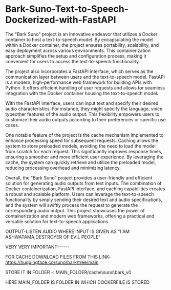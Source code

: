 # Bark-Suno-Text-to-Speech-Dockerized-with-FastAPI

The "Bark Suno" project is an innovative endeavor that utilizes a Docker container to host a text-to-speech model. By encapsulating the model within a Docker container, the project ensures portability, scalability, and easy deployment across various environments. This containerization approach simplifies the setup and configuration process, making it convenient for users to access the text-to-speech functionality.

The project also incorporates a FastAPI interface, which serves as the communication layer between users and the text-to-speech model. FastAPI is a modern, high-performance web framework for building APIs with Python. It offers efficient handling of user requests and allows for seamless integration with the Docker container housing the text-to-speech model.

With the FastAPI interface, users can input text and specify their desired audio characteristics. For instance, they might specify the language, voice typeother features of the audio output. This flexibility empowers users to customize their audio outputs according to their preferences or specific use cases.

One notable feature of the project is the cache mechanism implemented to enhance processing speed for subsequent requests. Caching allows the system to store preloaded models, avoiding the need to load the model from scratch for each request. This significantly improves response times, ensuring a smoother and more efficient user experience. By leveraging the cache, the system can quickly retrieve and utilize the preloaded model, reducing processing overhead and minimizing latency.

Overall, the "Bark Suno" project provides a user-friendly and efficient solution for generating audio outputs from text inputs. The combination of Docker containerization, FastAPI interface, and caching capabilities creates a robust and scalable platform. Users can leverage the text-to-speech functionality by simply sending their desired text and audio specifications, and the system will swiftly process the request to generate the corresponding audio output. This project showcases the power of containerization and modern web frameworks, offering a practical and versatile solution for text-to-speech applications.

OUTPUT-LISTEN AUDIO WHERE INPUT IS GIVEN AS "I AM ASHWATAMA,DESTROYER OF EVIL PEOPLE"

VERY VERY IMPORTANT------

FOR CACHE
DOWNLOAD FILES FROM THIS LINK-https://huggingface.co/suno/bark/tree/main

STORE IT IN FOLDER -: MAIN_FOLDER/cache\suno\bark_v0

HERE MAIN_FOLDER IS FOLDER IN WHICH DOCKERFILE IS STORED
